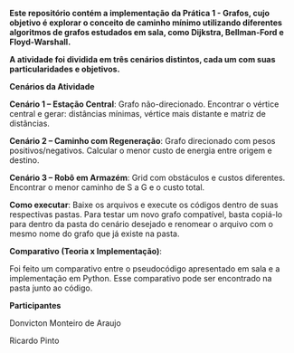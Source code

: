 **Este repositório contém a implementação da Prática 1 - Grafos, cujo objetivo é explorar o conceito de caminho mínimo utilizando diferentes algoritmos de grafos estudados em sala, como Dijkstra, Bellman-Ford e Floyd-Warshall.**

**A atividade foi dividida em três cenários distintos, cada um com suas particularidades e objetivos.**

**Cenários da Atividade**

**Cenário 1 – Estação Central**:
Grafo não-direcionado. Encontrar o vértice central e gerar: distâncias mínimas, vértice mais distante e matriz de distâncias.

**Cenário 2 – Caminho com Regeneração**:
Grafo direcionado com pesos positivos/negativos. Calcular o menor custo de energia entre origem e destino.

**Cenário 3 – Robô em Armazém**:
Grid com obstáculos e custos diferentes. Encontrar o menor caminho de S a G e o custo total.

 **Como executar**:
Baixe os arquivos e execute os códigos dentro de suas respectivas pastas. Para testar um novo grafo compatível, basta copiá-lo para dentro da pasta do cenário desejado e renomear o arquivo com o mesmo nome do grafo que já existe na pasta.

**Comparativo (Teoria x Implementação)**:

Foi feito um comparativo entre o pseudocódigo apresentado em sala e a implementação em Python.
Esse comparativo pode ser encontrado na pasta junto ao código.


 **Participantes**

Donvicton Monteiro de Araujo

Ricardo Pinto
